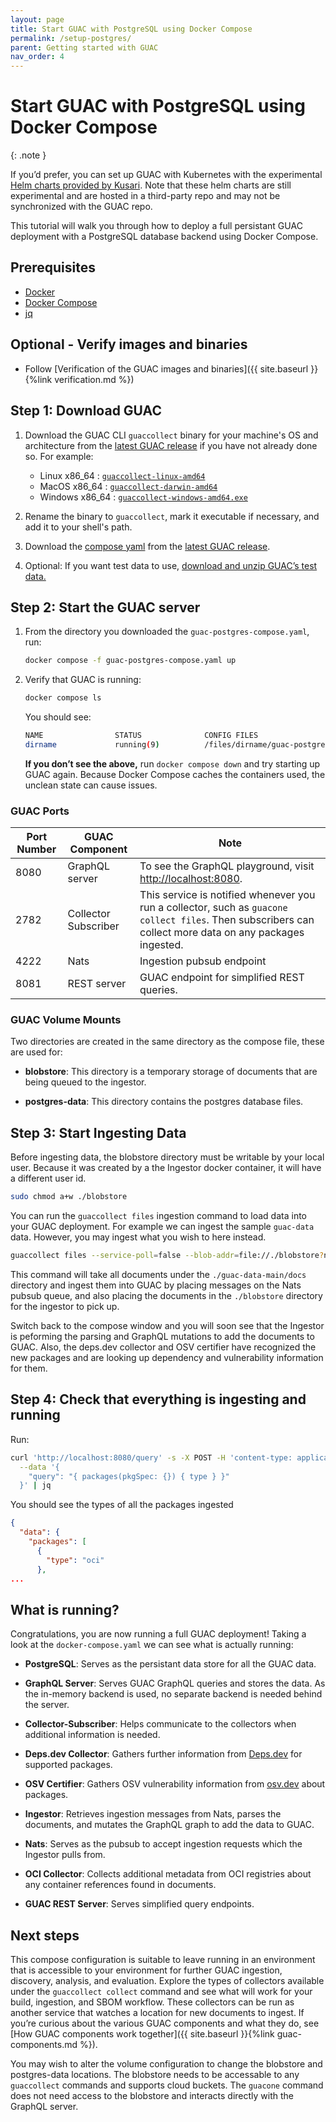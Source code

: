 ```yaml
---
layout: page
title: Start GUAC with PostgreSQL using Docker Compose
permalink: /setup-postgres/
parent: Getting started with GUAC
nav_order: 4
---
```


# Start GUAC with PostgreSQL using Docker Compose

{: .note }

If you’d prefer, you can set up GUAC with Kubernetes with the experimental
[Helm charts provided by Kusari](https://github.com/kusaridev/helm-charts/tree/main/charts/guac).
Note that these helm charts are still experimental and are hosted in a
third-party repo and may not be synchronized with the GUAC repo.

This tutorial will walk you through how to deploy a full persistant GUAC
deployment with a PostgreSQL database backend using Docker Compose.

## Prerequisites

- [Docker](https://docs.docker.com/get-docker/)
- [Docker Compose](https://docs.docker.com/compose/install/)
- [jq](https://stedolan.github.io/jq/download/)

## Optional - Verify images and binaries

- Follow [Verification of the GUAC images and
  binaries]({{ site.baseurl }}{%link verification.md %})

## Step 1: Download GUAC

1. Download the GUAC CLI `guaccollect` binary for your machine's OS and
   architecture from the
   [latest GUAC release](https://github.com/guacsec/guac/releases/latest) if you
   have not already done so. For example:

   - Linux x86_64 :
     [`guaccollect-linux-amd64`](https://github.com/guacsec/guac/releases/latest/download/guaccollect-linux-amd64)
   - MacOS x86_64 :
     [`guaccollect-darwin-amd64`](https://github.com/guacsec/guac/releases/latest/download/guaccollect-darwin-amd64)
   - Windows x86_64 :
     [`guaccollect-windows-amd64.exe`](https://github.com/guacsec/guac/releases/latest/download/guaccollect-windows-amd64.exe)

1. Rename the binary to `guaccollect`, mark it executable if necessary, and add
   it to your shell's path.

1. Download the
   [compose yaml](https://github.com/guacsec/guac/releases/latest/download/guac-postgres-compose.yaml)
   from the
   [latest GUAC release](https://github.com/guacsec/guac/releases/latest).

1. Optional: If you want test data to use,
   [download and unzip GUAC’s test data.](https://github.com/guacsec/guac-data/archive/refs/heads/main.zip)

## Step 2: Start the GUAC server

1. From the directory you downloaded the `guac-postgres-compose.yaml`, run:

   ```bash
   docker compose -f guac-postgres-compose.yaml up
   ```

1. Verify that GUAC is running:

   ```bash
   docker compose ls
   ```

   You should see:

   ```bash
   NAME                STATUS              CONFIG FILES
   dirname             running(9)          /files/dirname/guac-postgres-compose.yml
   ```

   **If you don’t see the above,** run `docker compose down` and try starting up
   GUAC again. Because Docker Compose caches the containers used, the unclean
   state can cause issues.

### GUAC Ports

| Port Number | GUAC Component       | Note                                                                                                                                                     |
| ----------- | -------------------- | -------------------------------------------------------------------------------------------------------------------------------------------------------- |
| 8080        | GraphQL server       | To see the GraphQL playground, visit [http://localhost:8080](http://localhost:8080).                                                                     |
| 2782        | Collector Subscriber | This service is notified whenever you run a collector, such as `guacone collect files`. Then subscribers can collect more data on any packages ingested. |
| 4222        | Nats                 | Ingestion pubsub endpoint                                                                                                                                |
| 8081        | REST server          | GUAC endpoint for simplified REST queries.                                                                                                               |

### GUAC Volume Mounts

Two directories are created in the same directory as the compose file, these are
used for:

- **blobstore**: This directory is a temporary storage of documents that are
  being queued to the ingestor.

- **postgres-data**: This directory contains the postgres database files.

## Step 3: Start Ingesting Data

Before ingesting data, the blobstore directory must be writable by your local
user. Because it was created by a the Ingestor docker container, it will have a
different user id.

```bash
sudo chmod a+w ./blobstore
```

You can run the `guaccollect files` ingestion command to load data into your
GUAC deployment. For example we can ingest the sample `guac-data` data. However,
you may ingest what you wish to here instead.

```bash
guaccollect files --service-poll=false --blob-addr=file://./blobstore?no_tmp_dir=true ./guac-data-main/docs
```

This command will take all documents under the `./guac-data-main/docs` directory
and ingest them into GUAC by placing messages on the Nats pubsub queue, and also
placing the documents in the `./blobstore` directory for the ingestor to pick
up.

Switch back to the compose window and you will soon see that the Ingestor is
peforming the parsing and GraphQL mutations to add the documents to GUAC. Also,
the deps.dev collector and OSV certifier have recognized the new packages and
are looking up dependency and vulnerability information for them.

## Step 4: Check that everything is ingesting and running

Run:

```bash
curl 'http://localhost:8080/query' -s -X POST -H 'content-type: application/json' \
  --data '{
    "query": "{ packages(pkgSpec: {}) { type } }"
  }' | jq
```

You should see the types of all the packages ingested

```json
{
  "data": {
    "packages": [
      {
        "type": "oci"
      },
...
```

## What is running?

Congratulations, you are now running a full GUAC deployment! Taking a look at
the `docker-compose.yaml` we can see what is actually running:

- **PostgreSQL**: Serves as the persistant data store for all the GUAC data.

- **GraphQL Server**: Serves GUAC GraphQL queries and stores the data. As the
  in-memory backend is used, no separate backend is needed behind the server.

- **Collector-Subscriber**: Helps communicate to the collectors when additional
  information is needed.

- **Deps.dev Collector**: Gathers further information from
  [Deps.dev](https://deps.dev/) for supported packages.

- **OSV Certifier**: Gathers OSV vulnerability information from
  [osv.dev](https://osv.dev/) about packages.

- **Ingestor**: Retrieves ingestion messages from Nats, parses the documents,
  and mutates the GraphQL graph to add the data to GUAC.

- **Nats**: Serves as the pubsub to accept ingestion requests which the Ingestor
  pulls from.

- **OCI Collector**: Collects additional metadata from OCI registries about any
  container references found in documents.

- **GUAC REST Server**: Serves simplified query endpoints.

## Next steps

This compose configuration is suitable to leave running in an environment that
is accessible to your environment for further GUAC ingestion, discovery,
analysis, and evaluation. Explore the types of collectors available under the
`guaccollect collect` command and see what will work for your build, ingestion,
and SBOM workflow. These collectors can be run as another service that watches a
location for new documents to ingest. If you’re curious about the various GUAC
components and what they do, see [How GUAC components work together]({{
site.baseurl }}{%link guac-components.md %}).

You may wish to alter the volume configuration to change the blobstore and
postgres-data locations. The blobstore needs to be accessable to any
`guaccollect` commands and supports cloud buckets. The `guacone` command does
not need access to the blobstore and interacts directly with the GraphQL server.
